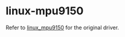 # linux-mpu9150

Refer to [linux_mpu9150](https://github.com/Pansenti/linux-mpu9150) for the original driver.

